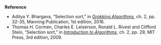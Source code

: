 **Reference**

- Aditya Y. Bhargava, “Selection sort,” in *[Grokking Algorithms](https://www.amazon.com/gp/product/1617292230)*, ch. 2, pp. 32-35, Manning Publication, 1st edition, 2016.
- Thomas H. Cormen, Charles E. Leiserson, Ronald L. Rivest and Clifford Stein, “Selection sort,” in *[Introduction to Algorithms](http://www.amazon.com/Introduction-Algorithms-3rd-Edition-Press/dp/0262033844)*, ch. 2, pp. 29, MIT Press, 3rd edition, 2009.

